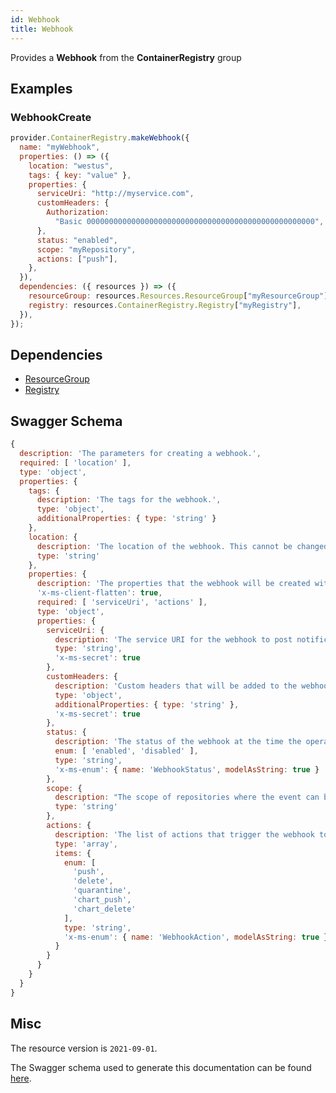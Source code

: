 ```yaml
---
id: Webhook
title: Webhook
---
```

Provides a **Webhook** from the **ContainerRegistry** group
## Examples
### WebhookCreate
```js
provider.ContainerRegistry.makeWebhook({
  name: "myWebhook",
  properties: () => ({
    location: "westus",
    tags: { key: "value" },
    properties: {
      serviceUri: "http://myservice.com",
      customHeaders: {
        Authorization:
          "Basic 000000000000000000000000000000000000000000000000000",
      },
      status: "enabled",
      scope: "myRepository",
      actions: ["push"],
    },
  }),
  dependencies: ({ resources }) => ({
    resourceGroup: resources.Resources.ResourceGroup["myResourceGroup"],
    registry: resources.ContainerRegistry.Registry["myRegistry"],
  }),
});

```
## Dependencies
- [ResourceGroup](../Resources/ResourceGroup.md)
- [Registry](../ContainerRegistry/Registry.md)
## Swagger Schema
```js
{
  description: 'The parameters for creating a webhook.',
  required: [ 'location' ],
  type: 'object',
  properties: {
    tags: {
      description: 'The tags for the webhook.',
      type: 'object',
      additionalProperties: { type: 'string' }
    },
    location: {
      description: 'The location of the webhook. This cannot be changed after the resource is created.',
      type: 'string'
    },
    properties: {
      description: 'The properties that the webhook will be created with.',
      'x-ms-client-flatten': true,
      required: [ 'serviceUri', 'actions' ],
      type: 'object',
      properties: {
        serviceUri: {
          description: 'The service URI for the webhook to post notifications.',
          type: 'string',
          'x-ms-secret': true
        },
        customHeaders: {
          description: 'Custom headers that will be added to the webhook notifications.',
          type: 'object',
          additionalProperties: { type: 'string' },
          'x-ms-secret': true
        },
        status: {
          description: 'The status of the webhook at the time the operation was called.',
          enum: [ 'enabled', 'disabled' ],
          type: 'string',
          'x-ms-enum': { name: 'WebhookStatus', modelAsString: true }
        },
        scope: {
          description: "The scope of repositories where the event can be triggered. For example, 'foo:*' means events for all tags under repository 'foo'. 'foo:bar' means events for 'foo:bar' only. 'foo' is equivalent to 'foo:latest'. Empty means all events.",
          type: 'string'
        },
        actions: {
          description: 'The list of actions that trigger the webhook to post notifications.',
          type: 'array',
          items: {
            enum: [
              'push',
              'delete',
              'quarantine',
              'chart_push',
              'chart_delete'
            ],
            type: 'string',
            'x-ms-enum': { name: 'WebhookAction', modelAsString: true }
          }
        }
      }
    }
  }
}
```
## Misc
The resource version is `2021-09-01`.

The Swagger schema used to generate this documentation can be found [here](https://github.com/Azure/azure-rest-api-specs/tree/main/specification/containerregistry/resource-manager/Microsoft.ContainerRegistry/stable/2021-09-01/containerregistry.json).
